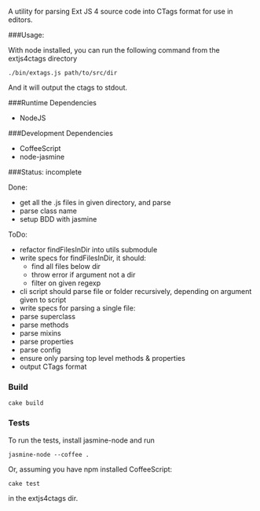 A utility for parsing Ext JS 4 source code into CTags format for use in editors.

###Usage:

With node installed, you can run the following command from the extjs4ctags directory

	./bin/extags.js path/to/src/dir

And it will output the ctags to stdout.

###Runtime Dependencies
* NodeJS

###Development Dependencies
* CoffeeScript
* node-jasmine

###Status: incomplete

Done:

* get all the .js files in given directory, and parse
* parse class name
* setup BDD with jasmine

ToDo:

* refactor findFilesInDir into utils submodule
* write specs for findFilesInDir, it should:
	- find all files below dir
	- throw error if argument not a dir
	- filter on given regexp
* cli script should parse file or folder recursively, depending on argument given to script
* write specs for parsing a single file:
* parse superclass
* parse methods
* parse mixins
* parse properties
* parse config
* ensure only parsing top level methods & properties
* output CTags format

### Build

	cake build

### Tests

To run the tests, install jasmine-node and run

	jasmine-node --coffee .

Or, assuming you have npm installed CoffeeScript:
	
	cake test

in the extjs4ctags dir.


